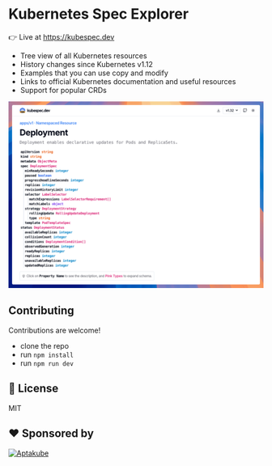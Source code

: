 # Kubernetes Spec Explorer

👉 Live at https://kubespec.dev

- Tree view of all Kubernetes resources
- History changes since Kubernetes v1.12
- Examples that you can use copy and modify
- Links to official Kubernetes documentation and useful resources
- Support for popular CRDs

![](./screenshot.png)

## Contributing

Contributions are welcome!

- clone the repo
- run `npm install`
- run `npm run dev`

## 📃 License

MIT

## ❤️ Sponsored by

<a href="https://aptakube.com">
    <img src="https://aptakube.com/og.png" alt="Aptakube">
</a>
